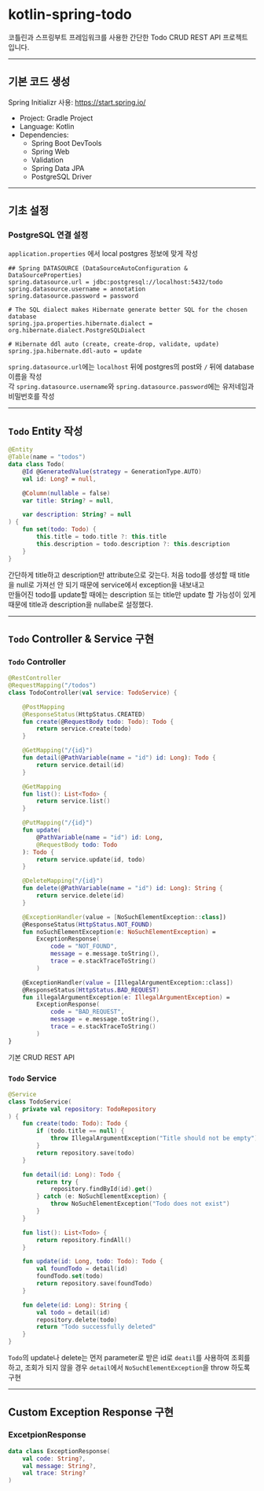 # kotlin-spring-todo
코틀린과 스프링부트 프레임워크를 사용한 간단한 Todo CRUD REST API 프로젝트 입니다.

---

## 기본 코드 생성
Spring Initializr 사용: https://start.spring.io/
- Project: Gradle Project
- Language: Kotlin
- Dependencies:
  - Spring Boot DevTools
  - Spring Web
  - Validation
  - Spring Data JPA
  - PostgreSQL Driver

---

## 기초 설정

### PostgreSQL 연결 설정
`application.properties` 에서 local postgres 정보에 맞게 작성

```
## Spring DATASOURCE (DataSourceAutoConfiguration & DataSourceProperties)
spring.datasource.url = jdbc:postgresql://localhost:5432/todo
spring.datasource.username = annotation
spring.datasource.password = password

# The SQL dialect makes Hibernate generate better SQL for the chosen database
spring.jpa.properties.hibernate.dialect = org.hibernate.dialect.PostgreSQLDialect

# Hibernate ddl auto (create, create-drop, validate, update)
spring.jpa.hibernate.ddl-auto = update
```
`spring.datasource.url`에는 `localhost` 뒤에 postgres의 post와 `/` 뒤에 database 이름을 작성  
각 `spring.datasource.username`와 `spring.datasource.password`에는 유저네임과 비밀번호를 작성

---

## `Todo` Entity 작성
``` kotlin
@Entity
@Table(name = "todos")
data class Todo(
    @Id @GeneratedValue(strategy = GenerationType.AUTO)
    val id: Long? = null,

    @Column(nullable = false)
    var title: String? = null,

    var description: String? = null
) {
    fun set(todo: Todo) {
        this.title = todo.title ?: this.title
        this.description = todo.description ?: this.description
    }
}
```
간단하게 title하고 description만 attribute으로 갖는다. 처음 todo를 생성할 때 title을 null로 가져선 안 되기 때문에 service에서 exception을 내보내고  
만들어진 todo를 update할 때에는 description 또는 title만 update 할 가능성이 있게 때문에 title과 description을 nullabe로 설정했다.

---

## `Todo` Controller & Service 구현
### `Todo` Controller
``` kotlin
@RestController
@RequestMapping("/todos")
class TodoController(val service: TodoService) {

    @PostMapping
    @ResponseStatus(HttpStatus.CREATED)
    fun create(@RequestBody todo: Todo): Todo {
        return service.create(todo)
    }

    @GetMapping("/{id}")
    fun detail(@PathVariable(name = "id") id: Long): Todo {
        return service.detail(id)
    }

    @GetMapping
    fun list(): List<Todo> {
        return service.list()
    }

    @PutMapping("/{id}")
    fun update(
        @PathVariable(name = "id") id: Long,
        @RequestBody todo: Todo
    ): Todo {
        return service.update(id, todo)
    }

    @DeleteMapping("/{id}")
    fun delete(@PathVariable(name = "id") id: Long): String {
        return service.delete(id)
    }

    @ExceptionHandler(value = [NoSuchElementException::class])
    @ResponseStatus(HttpStatus.NOT_FOUND)
    fun noSuchElementException(e: NoSuchElementException) =
        ExceptionResponse(
            code = "NOT_FOUND",
            message = e.message.toString(),
            trace = e.stackTraceToString()
        )

    @ExceptionHandler(value = [IllegalArgumentException::class])
    @ResponseStatus(HttpStatus.BAD_REQUEST)
    fun illegalArgumentException(e: IllegalArgumentException) =
        ExceptionResponse(
            code = "BAD_REQUEST",
            message = e.message.toString(),
            trace = e.stackTraceToString()
        )
}
```
기본 CRUD REST API

### `Todo` Service
``` kotlin
@Service
class TodoService(
    private val repository: TodoRepository
) {
    fun create(todo: Todo): Todo {
        if (todo.title == null) {
            throw IllegalArgumentException("Title should not be empty")
        }
        return repository.save(todo)
    }

    fun detail(id: Long): Todo {
        return try {
            repository.findById(id).get()
        } catch (e: NoSuchElementException) {
            throw NoSuchElementException("Todo does not exist")
        }
    }

    fun list(): List<Todo> {
        return repository.findAll()
    }

    fun update(id: Long, todo: Todo): Todo {
        val foundTodo = detail(id)
        foundTodo.set(todo)
        return repository.save(foundTodo)
    }

    fun delete(id: Long): String {
        val todo = detail(id)
        repository.delete(todo)
        return "Todo successfully deleted"
    }
}
```
`Todo`의 update나 delete는 먼저 parameter로 받은 id로 `deatil`를 사용하여 조회를 하고, 조회가 되지 않을 경우 `detail`에서 `NoSuchElementException`을 throw 하도록 구현
<br/>

---

## Custom Exception Response 구현
### ExcetpionResponse
``` kotlin
data class ExceptionResponse(
    val code: String?,
    val message: String?,
    val trace: String?
)
```

